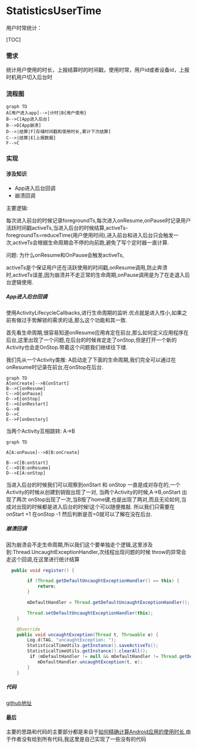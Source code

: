# StatisticsUserTime

用户时常统计：

[TOC]

### 需求

统计用户使用的时长，上报结算时的时间戳，使用时常，用户id或者设备id，上报时机用户切入后台时

### 流程图


```
graph TD
A[用户进入app]-->|计时|B{用户使用}
B-->C[App进入后台]
B-->D[App崩溃]
D-->|结算|F[存储时间戳和使用时长,累计下次结算]
C-->|结算|E[上报数据]
F-->C

```

### 实现

#### 涉及知识

- App进入后台回调
- 崩溃回调

主要逻辑:

每次进入前台的时候记录foregroundTs,每次进入onResume,onPause时记录用户活跃时间戳activeTs,当进入后台的时候结算,activeTs-foregroundTs=reduceTime(用户使用时间),进入前台和进入后台只会触发一次,activeTs会根据生命周期会不停的向前跑,避免了写个定时器一直计算.

问题: 为什么onResume和OnPause会触发activeTs,

activeTs是个保证用户还在活跃使用的时间戳,onResume调用,防止奔溃时,activeTs误差,因为崩溃并不走正常的生命周期,onPause调用是为了在走退入后台逻辑使用.




##### App进入后台回调

使用ActivityLifecycleCallbacks,进行生命周期的监听.优点就是进入性小,如果之前有做过手势解锁的需求的话,那么这个功能和其一致.

首先看生命周期,很容易知道onResume应用肯定在前台,那么如何定义应用程序在后台,这里出现了一个问题,在后台的时候肯定走了onStop,但是打开一个新的Activity也会走OnStop.带着这个问题我们继续往下缕.

我们先从一个Activity类推:
A启动走了下面的生命周期,我们完全可以通过在onResume时记录在前台,在onStop在后台.

```
graph TD
A[onCreate]-->B[onStart]
B-->C[onResume]
C-->D[onPause]
D-->E[onStop]
E-->G[onRestart]
G-->B
D-->C
E-->F[onDestory]
```

当两个Activity互相跳转:
A->B
```
graph TD

A[A:onPause]-->B[B:onCreate]

B-->C[B:onStart]
C-->D[B:onResume]
D-->E[A:onStop]

```
当进入后台的时候我们可以观察到onStart 和 onStop 一直是成对存在的,一个Activity的时候从创建到销毁出现了一对,
当两个Activity的时候,A->B,onStart 出现了两次 onStop出现了一次,当B按了home键,也是出现了两对,而且无论如何,当成对出现的时候都是进入后台的时候!这个可以随便推敲.
所以我们只需要在onStart +1 在onStop -1 然后判断是否=0就可以了解在没在后台.

##### 崩溃回调

因为崩溃会不走生命周期,所以我们这个要单独走个逻辑,这里涉及到:Thread.UncaughtExceptionHandler,次线程出现问题的时候 throw的异常会走这个回调,在这里进行统计结算

```java
  public void register() {

        if (Thread.getDefaultUncaughtExceptionHandler() == this) {
            return;
        }

        mDefaultHandler = Thread.getDefaultUncaughtExceptionHandler();

        Thread.setDefaultUncaughtExceptionHandler(this);
    }

    @Override
    public void uncaughtException(Thread t, Throwable e) {
        Log.d(TAG, "uncaughtException: ");
        StatisticalTimeUtils.getInstance().saveActiveTs();
        StatisticalTimeUtils.getInstance().clearAll();
         if (mDefaultHandler != null && mDefaultHandler != Thread.getDefaultUncaughtExceptionHandler()) {
            mDefaultHandler.uncaughtException(t, e);
        }
    }
```

##### 代码

[github地址](https://github.com/BuleB/StatisticsUserTime)


#### 最后

主要的思路和代码的主要部分都是来自于[如何精确计算Android应用的使用时长](https://www.jianshu.com/p/9f285441a384),由于作者没有给到所有代码,我这里是自己实现了一些没有的代码
